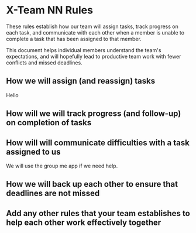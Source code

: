 # X-Team NN Rules

These rules establish how our team will assign tasks,
track progress on each task, and communicate with each other 
when a member is unable to complete a task that has been assigned to that member.

This document helps individual members understand the team's expectations,
and will hopefully lead to productive team work with fewer conflicts
and missed deadlines.

## How we will assign (and reassign) tasks

Hello

## How will we will track progress (and follow-up) on completion of tasks



## How will will communicate difficulties with a task assigned to us

We will use the group me app if we need help.

## How we will back up each other to ensure that deadlines are not missed



## Add any other rules that your team establishes to help each other work effectively together



